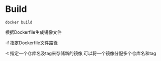 # Build

```
docker build
```

根据Dockerfile生成镜像文件

-f 指定Dockerfile文件路径

-t 指定一个仓库名及tag来存储新的镜像,可以将一个镜像分配多个仓库名和tag



